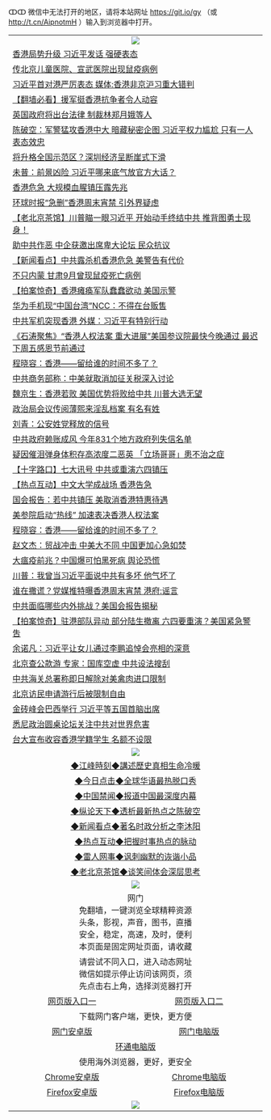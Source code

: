 ↀↀ 微信中无法打开的地区，请将本站网址 https://git.io/gy （或 http://t.cn/AipnotmH ）输入到浏览器中打开。 

 <table>

  <tr>
    <td colspan="2" align=center><img src="https://cdn.jsdelivr.net/gh/gyoupiodf/im1/20190822-2.jpg"></td>
 </tr>
<tr><td colspan="2" align="left"><a href="https://xball.casa/oo.aspx?name=c1095172&key=eqxowaguscvmxdgc&from=gy">香港局势升级 习近平发话 强硬表态</a></td></tr>
<tr><td colspan="2" align="left"><a href="https://xball.casa/oo.aspx?name=c1095214&key=eqxowaguscvmxdgc&from=gy">传北京儿童医院、宣武医院出现鼠疫病例</a></td></tr>
<tr><td colspan="2" align="left"><a href="https://xball.casa/oo.aspx?name=c1095371&key=eqxowaguscvmxdgc&from=gy">习近平首对港严厉表态 媒体:香港非京沪习重大错判</a></td></tr>
<tr><td colspan="2" align="left"><a href="https://xball.casa/oo.aspx?name=c1095061&key=eqxowaguscvmxdgc&from=gy">【翻墙必看】援军挺香港抗争者令人动容</a></td></tr>
<tr><td colspan="2" align="left"><a href="https://xball.casa/oo.aspx?name=c1095150&key=eqxowaguscvmxdgc&from=gy">英国政府将出台法律 制裁林郑月娥等人</a></td></tr>
<tr><td colspan="2" align="left"><a href="https://xball.casa/oo.aspx?name=c1094802&key=eqxowaguscvmxdgc&from=gy">陈破空：军警猛攻香港中大 暗藏秘密企图 习近平权力尴尬 只有一人表态效忠</a></td></tr>
<tr><td colspan="2" align="left"><a href="https://xball.casa/oo.aspx?name=c1095166&key=eqxowaguscvmxdgc&from=gy">将升格全国示范区？深圳经济呈断崖式下滑</a></td></tr>
<tr><td colspan="2" align="left"><a href="https://xball.casa/oo.aspx?name=c1095098&key=eqxowaguscvmxdgc&from=gy">未普：前景凶险  习近平哪来底气放官方大话？</a></td></tr>
<tr><td colspan="2" align="left"><a href="https://xball.casa/oo.aspx?name=c1095182&key=eqxowaguscvmxdgc&from=gy">香港危急 大规模血腥镇压露先兆</a></td></tr>
<tr><td colspan="2" align="left"><a href="https://xball.casa/oo.aspx?name=c1095158&key=eqxowaguscvmxdgc&from=gy">环球时报“急删”香港周末宵禁 引外界疑虑</a></td></tr>
<tr><td colspan="2" align="left"><a href="https://xball.casa/oo.aspx?name=c1095063&key=eqxowaguscvmxdgc&from=gy">【老北京茶馆】川普瞄一眼习近平 开始动手终结中共 推背图勇士现身！</a></td></tr>
<tr><td colspan="2" align="left"><a href="https://xball.casa/oo.aspx?name=c1095216&key=eqxowaguscvmxdgc&from=gy">助中共作恶 中企获邀出席卑大论坛 民众抗议</a></td></tr>
<tr><td colspan="2" align="left"><a href="https://xball.casa/oo.aspx?name=c1095213&key=eqxowaguscvmxdgc&from=gy">【新闻看点】中共露杀机香港危急 美警告有代价</a></td></tr>
<tr><td colspan="2" align="left"><a href="https://xball.casa/oo.aspx?name=c1095183&key=eqxowaguscvmxdgc&from=gy">不只内蒙 甘肃9月曾现鼠疫死亡病例</a></td></tr>
<tr><td colspan="2" align="left"><a href="https://xball.casa/oo.aspx?name=c1095068&key=eqxowaguscvmxdgc&from=gy">【拍案惊奇】香港瘫痪军队蠢蠢欲动 美国示警</a></td></tr>
<tr><td colspan="2" align="left"><a href="https://xball.casa/oo.aspx?name=c1095165&key=eqxowaguscvmxdgc&from=gy">华为手机现“中国台湾”NCC：不得在台贩售</a></td></tr>
<tr><td colspan="2" align="left"><a href="https://xball.casa/oo.aspx?name=c1095062&key=eqxowaguscvmxdgc&from=gy">中共军机突现香港 外媒：习近平有特别行动</a></td></tr>
<tr><td colspan="2" align="left"><a href="https://xball.casa/oo.aspx?name=c1095372&key=eqxowaguscvmxdgc&from=gy">《石涛聚焦》“香港人权法案 重大进展”美国参议院最快今晚通过 最迟下周五感恩节前通过</a></td></tr>
<tr><td colspan="2" align="left"><a href="https://xball.casa/oo.aspx?name=c1095117&key=eqxowaguscvmxdgc&from=gy">程晓容：香港——留给谁的时间不多了？</a></td></tr>
<tr><td colspan="2" align="left"><a href="https://xball.casa/oo.aspx?name=c1095168&key=eqxowaguscvmxdgc&from=gy">中共商务部称：中美就取消加征关税深入讨论</a></td></tr>
<tr><td colspan="2" align="left"><a href="https://xball.casa/oo.aspx?name=c1095109&key=eqxowaguscvmxdgc&from=gy">魏京生：香港若败 美国优势将败给中共 川普大选无望</a></td></tr>
<tr><td colspan="2" align="left"><a href="https://xball.casa/oo.aspx?name=c1094388&key=eqxowaguscvmxdgc&from=gy">政治局会议传阅薄熙来淫乱档案 有名有姓</a></td></tr>
<tr><td colspan="2" align="left"><a href="https://xball.casa/oo.aspx?name=c1095223&key=eqxowaguscvmxdgc&from=gy">刘青：公安姓党释放的信号</a></td></tr>
<tr><td colspan="2" align="left"><a href="https://xball.casa/oo.aspx?name=c1095169&key=eqxowaguscvmxdgc&from=gy">中共政府赖账成风 今年831个地方政府列失信名单</a></td></tr>
<tr><td colspan="2" align="left"><a href="https://xball.casa/oo.aspx?name=c1095357&key=eqxowaguscvmxdgc&from=gy">疑因催泪弹身体积存高浓度二恶英 「立场哥哥」患不治之症</a></td></tr>
<tr><td colspan="2" align="left"><a href="https://xball.casa/oo.aspx?name=c1095060&key=eqxowaguscvmxdgc&from=gy">【十字路口】七大讯号 中共或重演六四镇压</a></td></tr>
<tr><td colspan="2" align="left"><a href="https://xball.casa/oo.aspx?name=c1095366&key=eqxowaguscvmxdgc&from=gy">【热点互动】中文大学成战场 香港告急</a></td></tr>
<tr><td colspan="2" align="left"><a href="https://xball.casa/oo.aspx?name=c1095181&key=eqxowaguscvmxdgc&from=gy">国会报告：若中共镇压 美取消香港特惠待遇</a></td></tr>
<tr><td colspan="2" align="left"><a href="https://xball.casa/oo.aspx?name=c1095191&key=eqxowaguscvmxdgc&from=gy">美参院启动“热线” 加速表决香港人权法案</a></td></tr>
<tr><td colspan="2" align="left"><a href="https://xball.casa/oo.aspx?name=c1095198&key=eqxowaguscvmxdgc&from=gy">程晓容：香港——留给谁的时间不多了？</a></td></tr>
<tr><td colspan="2" align="left"><a href="https://xball.casa/oo.aspx?name=c1095363&key=eqxowaguscvmxdgc&from=gy">赵文杰：贸战冲击 中美大不同 中国更加心急如焚</a></td></tr>
<tr><td colspan="2" align="left"><a href="https://xball.casa/oo.aspx?name=c1094526&key=eqxowaguscvmxdgc&from=gy">大瘟疫前兆？中国爆可怕黑死病 舆论恐慌</a></td></tr>
<tr><td colspan="2" align="left"><a href="https://xball.casa/oo.aspx?name=c1094681&key=eqxowaguscvmxdgc&from=gy">川普：我曾当习近平面说中共有多坏 他气坏了</a></td></tr>
<tr><td colspan="2" align="left"><a href="https://xball.casa/oo.aspx?name=c1095179&key=eqxowaguscvmxdgc&from=gy">谁在撒谎？党媒推特曝香港周末宵禁 港府:谣言</a></td></tr>
<tr><td colspan="2" align="left"><a href="https://xball.casa/oo.aspx?name=c1095192&key=eqxowaguscvmxdgc&from=gy">中共面临哪些内外挑战？美国会报告揭秘</a></td></tr>
<tr><td colspan="2" align="left"><a href="https://xball.casa/oo.aspx?name=c1095064&key=eqxowaguscvmxdgc&from=gy">【拍案惊奇】驻港部队异动 部分陆生撤离 六四要重演？美国紧急警吿</a></td></tr>
<tr><td colspan="2" align="left"><a href="https://xball.casa/oo.aspx?name=c1056228&key=eqxowaguscvmxdgc&from=gy">余诺凡：习近平让女儿通过李鹏追悼会亮相的深意</a></td></tr>
<tr><td colspan="2" align="left"><a href="https://xball.casa/oo.aspx?name=c1095369&key=eqxowaguscvmxdgc&from=gy">北京查公款游 专家：国库空虚 中共设法搜刮</a></td></tr>
<tr><td colspan="2" align="left"><a href="https://xball.casa/oo.aspx?name=c1095178&key=eqxowaguscvmxdgc&from=gy">中共海关总署称即日解除对美禽肉进口限制</a></td></tr>
<tr><td colspan="2" align="left"><a href="https://xball.casa/oo.aspx?name=c1095131&key=eqxowaguscvmxdgc&from=gy">北京访民申请游行后被限制自由</a></td></tr>
<tr><td colspan="2" align="left"><a href="https://xball.casa/oo.aspx?name=c1095205&key=eqxowaguscvmxdgc&from=gy">金砖峰会巴西举行 习近平等五国首脑出席</a></td></tr>
<tr><td colspan="2" align="left"><a href="https://xball.casa/oo.aspx?name=c1095365&key=eqxowaguscvmxdgc&from=gy">悉尼政治圆桌论坛关注中共对世界危害</a></td></tr>
<tr><td colspan="2" align="left"><a href="https://xbest.casa">台大宣布收容香港学籍学生 名额不设限</a></td></tr>

 <tr>
   <td colspan="2" align=center><img src="https://cdn.jsdelivr.net/gh/gyoupiodf/im1/jf-1.jpg"></td>
  </tr>
   <tr>
   <td colspan="2" align=center> 
<a href="https://xball.casa/oo.aspx?name=c922850&key=eqxowaguscvmxdgc&from=gy&tag=9877">◆江峰時刻◆講述歷史真相生命冷暖</a><br/>
    </td>
  </tr>
   <tr>
   <td colspan="2" align=center> 
<a href="https://xball.casa/oo.aspx?name=c816850&key=eqxowaguscvmxdgc&from=gy&tag=9877">◆今日点击◆全球华语最热脱口秀</a><br/>
    </td>
  </tr>
  <tr>
  <td colspan="2" align=center>
<a href="https://xball.casa/oo.aspx?name=c816860&key=eqxowaguscvmxdgc&from=gy&tag=99733110">◆中国禁闻◆报道中国最深度内幕</a><br/>
   </tr>
  <tr>
     <td colspan="2" align=center>
<a href="https://xball.casa/oo.aspx?name=c816855&key=eqxowaguscvmxdgc&from=gy&tag=997110">◆纵论天下◆透析最新热点之陈破空</a><br/>
   </tr>
   <tr>
      <td colspan="2" align=center>
<a href="https://xball.casa/oo.aspx?name=c838308&key=eqxowaguscvmxdgc&from=gy&tag=9973110">◆新闻看点◆著名时政分析之李沐阳</a><br/>
   </tr>
   <tr>
     <td colspan="2" align=center>
<a href="https://xball.casa/oo.aspx?name=c816852&key=eqxowaguscvmxdgc&from=gy&tag=9733110">◆热点互动◆把握时事热点的脉动</a><br/>
   </tr>
   <tr>
      <td colspan="2" align=center>
<a href="https://xball.casa/oo.aspx?name=c816694&key=eqxowaguscvmxdgc&from=gy&tag=93310">◆雷人网事◆讽刺幽默的诙谐小品</a><br/>
   </tr>
   <tr>
    <td colspan="2" align=center>
<a href="https://xball.casa/oo.aspx?name=c816650&key=eqxowaguscvmxdgc&from=gy&tag=9973110">◆老北京茶馆◆谈笑间体会深层思考</a><br/>
   </tr>
 <tr>
    <td colspan="2" align="center"><img src="https://gitlab.com/ogate2/up/raw/master/_/oGate65.jpg"/></td>
  </tr>
  <tr>
    <td colspan="2" align="center">网门<br/>免翻墙，一键浏览全球精粹资源<br/>头条，影视，声音，图书，直播<br/>安全，稳定，高速，及时，便利<br/>本页面是固定网址页面，请收藏</td>
  <tr>
  <tr>
    <td colspan="2" align="center">请尝试不同入口，进入动态网址<br/>微信如提示停止访问该网页，须<br/>先点击右上角，选择浏览器打开</td>
  <tr>
  <tr>
    <td align="center"><a href="https://gl.githack.com/ofile/up/raw/master/showm.htm">网页版入口一</a></td>
    <td align="center"><a href="https://lijcxlvzmlxs.xroot.pw/oo.aspx?key=mvmsehdxxcbsukzw&from=gy">网页版入口二</a></td>
  </tr>
  <tr>
    <td colspan="2" align="center">下载网门客户端，更快，更方便</td>
  <tr>
  <tr>
    <td align="center"><a href="https://gitlab.com/ogate2/up/raw/master/_/oGatea.apk">网门安卓版</a></td>
    <td align="center"><a href="https://gitlab.com/ogate2/up/raw/master/_/oGate.zip">网门电脑版</a></td>
  </tr>
  <tr>
    <td colspan="2" align="center"><a href="https://gitlab.com/ogate2/up/raw/master/_/oPipe.zip">环通电脑版</a></td>
  </tr>
  <tr>
    <td colspan="2" align="center">使用海外浏览器，更好，更安全</td>
  <tr>
  <tr>
    <td align="center"><a href="https://gitlab.com/ogate2/up/raw/master/_/Chrome.apk">Chrome安卓版</a></td>
    <td align="center"><a href="https://gitlab.com/ogate2/up/raw/master/_/Chrome.zip">Chrome电脑版</a></td>
  </tr>
  <tr>
    <td align="center"><a href="https://gitlab.com/ogate2/up/raw/master/_/Firefox.apk">Firefox安卓版</a></td>
    <td align="center"><a href="https://gitlab.com/ogate2/up/raw/master/_/Firefox.zip">Firefox电脑版</a></td>
  </tr>
  <tr>
    <td colspan="2" align="center"><img src="https://gitlab.com/ogate2/up/raw/master/_/oGate640.jpg"/></td>
  </tr>
</table>

